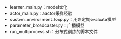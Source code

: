 
  *  learner_main.py：model优化
  *  actor_main.py：aactor采样经验
 *   custom_environment_loop.py：用来定期evaluate模型
 *   parameter_broadcaster.py：广播模型
 *   run_multiprocess.sh：分布式训练的脚本文件

